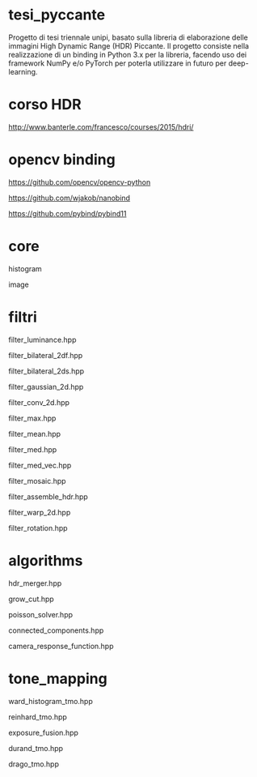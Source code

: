# tesi_pyccante
Progetto di tesi triennale unipi, basato sulla libreria di elaborazione delle immagini High Dynamic Range (HDR) Piccante.
Il progetto consiste nella realizzazione di un binding in Python 3.x per la libreria, facendo uso dei framework NumPy e/o PyTorch
per poterla utilizzare in futuro per deep-learning.

# corso HDR

http://www.banterle.com/francesco/courses/2015/hdri/

# opencv binding

https://github.com/opencv/opencv-python

https://github.com/wjakob/nanobind

https://github.com/pybind/pybind11

# core

histogram

image


# filtri

filter_luminance.hpp

filter_bilateral_2df.hpp

filter_bilateral_2ds.hpp

filter_gaussian_2d.hpp

filter_conv_2d.hpp

filter_max.hpp

filter_mean.hpp 

filter_med.hpp

filter_med_vec.hpp

filter_mosaic.hpp

filter_assemble_hdr.hpp

filter_warp_2d.hpp

filter_rotation.hpp

# algorithms

hdr_merger.hpp 

grow_cut.hpp

poisson_solver.hpp

connected_components.hpp 

camera_response_function.hpp 

# tone_mapping

ward_histogram_tmo.hpp 

reinhard_tmo.hpp 

exposure_fusion.hpp 

durand_tmo.hpp 

drago_tmo.hpp 
